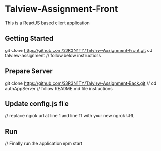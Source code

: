 # Talview-Assignment-Front
This is a ReactJS based client application


## Getting Started
git clone https://github.com/53R3N1TY/Talview-Assignment-Front.git
cd talview-assignment
// follow below instructions

## Prepare Server
git clone https://github.com/53R3N1TY/Talview-Assignment-Back.git
// cd authAppServer
// follow README.md file instructions

## Update config.js file
// replace ngrok url at line 1 and line 11 with your new ngrok URL


## Run
// Finally run the application
npm start